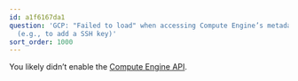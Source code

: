 ```yaml
---
id: a1f6167da1
question: 'GCP: "Failed to load" when accessing Compute Engine’s metadata section
  (e.g., to add a SSH key)'
sort_order: 1000
---
```


You likely didn’t enable the [Compute Engine API](https://console.cloud.google.com/marketplace/details/google/compute.googleapis.com).